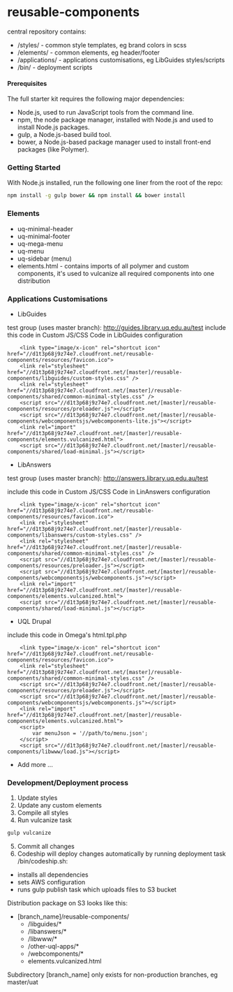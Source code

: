# reusable-components

central repository contains:

- /styles/ - common style templates, eg brand colors in scss 
- /elements/ - common elements, eg header/footer
- /applications/ - applications customisations, eg LibGuides styles/scripts
- /bin/ - deployment scripts

#### Prerequisites 

The full starter kit requires the following major dependencies:

- Node.js, used to run JavaScript tools from the command line.
- npm, the node package manager, installed with Node.js and used to install Node.js packages.
- gulp, a Node.js-based build tool.
- bower, a Node.js-based package manager used to install front-end packages (like Polymer).

### Getting Started

With Node.js installed, run the following one liner from the root of the repo:

```sh
npm install -g gulp bower && npm install && bower install
```

### Elements

- uq-minimal-header
- uq-minimal-footer
- uq-mega-menu
- uq-menu
- uq-sidebar (menu)
- elements.html - contains imports of all polymer and custom components, it's used to vulcanize all required components into one distribution


### Applications Customisations

- LibGuides

test group (uses master branch): http://guides.library.uq.edu.au/test
include this code in Custom JS/CSS Code in LibGuides configuration

        <link type="image/x-icon" rel="shortcut icon" href="//d1t3p68j9z74e7.cloudfront.net/reusable-components/resources/favicon.ico">
        <link rel="stylesheet" href="//d1t3p68j9z74e7.cloudfront.net/[master]/reusable-components/libguides/custom-styles.css" />
        <link rel="stylesheet" href="//d1t3p68j9z74e7.cloudfront.net/[master]/reusable-components/shared/common-minimal-styles.css" />
        <script src="//d1t3p68j9z74e7.cloudfront.net/[master]/reusable-components/resources/preloader.js"></script>
        <script src="//d1t3p68j9z74e7.cloudfront.net/[master]/reusable-components/webcomponentsjs/webcomponents-lite.js"></script>
        <link rel="import" href="//d1t3p68j9z74e7.cloudfront.net/[master]/reusable-components/elements.vulcanized.html">
        <script src="//d1t3p68j9z74e7.cloudfront.net/[master]/reusable-components/shared/load-minimal.js"></script>

- LibAnswers

test group (uses master branch): http://answers.library.uq.edu.au/test

include this code in Custom JS/CSS Code in LinAnswers configuration

        <link type="image/x-icon" rel="shortcut icon" href="//d1t3p68j9z74e7.cloudfront.net/reusable-components/resources/favicon.ico">
        <link rel="stylesheet" href="//d1t3p68j9z74e7.cloudfront.net/[master]/reusable-components/libanswers/custom-styles.css" />
        <link rel="stylesheet" href="//d1t3p68j9z74e7.cloudfront.net/[master]/reusable-components/shared/common-minimal-styles.css" />
        <script src="//d1t3p68j9z74e7.cloudfront.net/[master]/reusable-components/resources/preloader.js"></script>
        <script src="//d1t3p68j9z74e7.cloudfront.net/[master]/reusable-components/webcomponentsjs/webcomponents.js"></script>
        <link rel="import" href="//d1t3p68j9z74e7.cloudfront.net/[master]/reusable-components/elements.vulcanized.html">
        <script src="//d1t3p68j9z74e7.cloudfront.net/[master]/reusable-components/shared/load-minimal.js"></script>
        
- UQL Drupal

include this code in Omega's html.tpl.php 

        <link type="image/x-icon" rel="shortcut icon" href="//d1t3p68j9z74e7.cloudfront.net/reusable-components/resources/favicon.ico">
        <link rel="stylesheet" href="//d1t3p68j9z74e7.cloudfront.net/[master]/reusable-components/shared/common-minimal-styles.css" />
        <script src="//d1t3p68j9z74e7.cloudfront.net/[master]/reusable-components/resources/preloader.js"></script>
        <script src="//d1t3p68j9z74e7.cloudfront.net/[master]/reusable-components/webcomponentsjs/webcomponents.js"></script>
        <link rel="import" href="//d1t3p68j9z74e7.cloudfront.net/[master]/reusable-components/elements.vulcanized.html">
        <script>
            var menuJson = '//path/to/menu.json';
        </script>
        <script src="//d1t3p68j9z74e7.cloudfront.net/[master]/reusable-components/libwww/load.js"></script>

- Add more ...

### Development/Deployment process

1. Update styles
2. Update any custom elements
3. Compile all styles 
4. Run vulcanize task
```sh
gulp vulcanize
```

5. Commit all changes
6. Codeship will deploy changes automatically by running
deployment task /bin/codeship.sh:
- installs all dependencies
- sets AWS configuration
- runs gulp publish task which uploads files to S3 bucket

Distribution package on S3 looks like this:

- [branch_name]/reusable-components/
    - /libguides/*
    - /libanswers/*
    - /libwww/*
    - /other-uql-apps/*
    - /webcomponents/*
    - elements.vulcanized.html   
    
Subdirectory [branch_name] only exists for non-production branches, eg master/uat 


